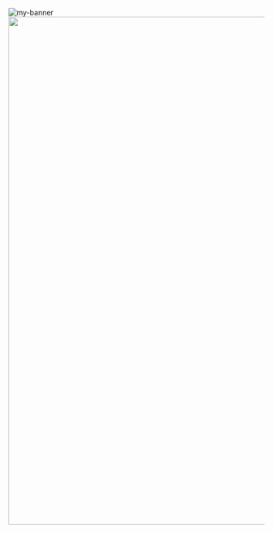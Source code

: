 ![my-banner](https://github.com/Julius-88/Julius-88/assets/63728874/da6ddd40-a3b1-49e4-a5c4-8756a1526945)
<img src="https://github.com/Julius-88/Julius-88/assets/63728874/da6ddd40-a3b1-49e4-a5c4-8756a1526945" width="1000">


